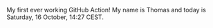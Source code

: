 My first ever working GitHub Action!
My name is Thomas and today is Saturday, 16 October, 14:27 CEST. 
